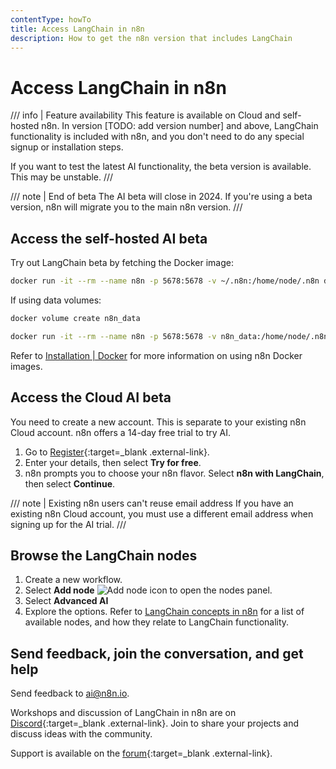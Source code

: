 ```yaml
---
contentType: howTo
title: Access LangChain in n8n
description: How to get the n8n version that includes LangChain
---
```


# Access LangChain in n8n

/// info | Feature availability
This feature is available on Cloud and self-hosted n8n. In version [TODO: add version number] and above, LangChain functionality is included with n8n, and you don't need to do any special signup or installation steps.

If you want to test the latest AI functionality, the beta version is available. This may be unstable.
///

/// note | End of beta
The AI beta will close in 2024. If you're using a beta version, n8n will migrate you to the main n8n version.
///

## Access the self-hosted AI beta

Try out LangChain beta by fetching the Docker image:

```sh
docker run -it --rm --name n8n -p 5678:5678 -v ~/.n8n:/home/node/.n8n docker.n8n.io/n8nio/n8n:ai-beta
```

If using data volumes:

```sh
docker volume create n8n_data

docker run -it --rm --name n8n -p 5678:5678 -v n8n_data:/home/node/.n8n docker.n8n.io/n8nio/n8n:ai-beta
```

Refer to [Installation | Docker](/hosting/installation/docker/) for more information on using n8n Docker images.

## Access the Cloud AI beta

You need to create a new account. This is separate to your existing n8n Cloud account. n8n offers a 14-day free trial to try AI.

1. Go to [Register](https://app.n8n.cloud/try-ai){:target=_blank .external-link}.
2. Enter your details, then select **Try for free**.
3. n8n prompts you to choose your n8n flavor. Select **n8n with LangChain**, then select **Continue**.

/// note | Existing n8n users can't reuse email address
If you have an existing n8n Cloud account, you must use a different email address when signing up for the AI trial.
///

## Browse the LangChain nodes

1. Create a new workflow.
1. Select **Add node** <span class="inline-image">![Add node icon](/_images/common-icons/nodes-panel.png)</span> to open the nodes panel. 
1. Select **Advanced AI**
1. Explore the options. Refer to [LangChain concepts in n8n](/langchain/langchain-n8n/) for a list of available nodes, and how they relate to LangChain functionality.

## Send feedback, join the conversation, and get help

Send feedback to ai@n8n.io.

Workshops and discussion of LangChain in n8n are on [Discord](https://discord.gg/bAt54txhHg){:target=_blank .external-link}. Join to share your projects and discuss ideas with the community.

Support is available on the [forum](https://community.n8n.io/){:target=_blank .external-link}.
